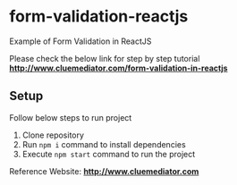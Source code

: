 # form-validation-reactjs
Example of Form Validation in ReactJS

Please check the below link for step by step tutorial
**http://www.cluemediator.com/form-validation-in-reactjs**

## Setup
Follow below steps to run project

1. Clone repository
2. Run `npm i` command to install dependencies
3. Execute `npm start` command to run the project

Reference Website: **http://www.cluemediator.com**
